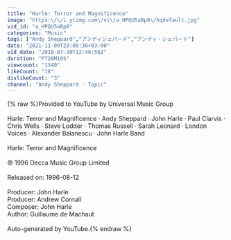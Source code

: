 ```yaml
---
title: "Harle: Terror and Magnificence"
image: "https:\/\/i.ytimg.com\/vi\/a_HPQU5aBp8\/hqdefault.jpg"
vid_id: "a_HPQU5aBp8"
categories: "Music"
tags: ["Andy Sheppard","アンディシェパード","アンディ・シェパード"]
date: "2021-11-09T23:00:36+03:00"
vid_date: "2018-07-30T12:46:56Z"
duration: "PT20M10S"
viewcount: "1340"
likeCount: "18"
dislikeCount: "3"
channel: "Andy Sheppard - Topic"
---
```

{% raw %}Provided to YouTube by Universal Music Group<br /><br />Harle: Terror and Magnificence · Andy Sheppard · John Harle · Paul Clarvis · Chris Wells · Steve Lodder · Thomas Russell · Sarah Leonard · London Voices · Alexander Balanescu · John Harle Band<br /><br />Harle: Terror and Magnificence<br /><br />℗ 1996 Decca Music Group Limited<br /><br />Released on: 1996-08-12<br /><br />Producer: John Harle<br />Producer: Andrew Cornall<br />Composer: John Harle<br />Author: Guillaume de Machaut<br /><br />Auto-generated by YouTube.{% endraw %}
